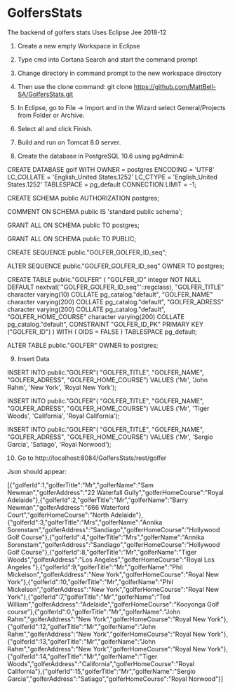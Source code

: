 # GolfersStats
The backend of golfers stats
Uses Eclipse Jee 2018-12

1) Create a new empty Workspace in Eclipse
2) Type cmd into Cortana Search and start the command prompt
3) Change directory in command prompt to the new workspace directory
4) Then use the clone command:   git clone https://github.com/MattBell-SA/GolfersStats.git
5) In Eclipse, go to File -> Import and in the Wizard select General/Projects from Folder or Archive.
6) Select all and click Finish.
7) Build and run on Tomcat 8.0 server.

8) Create the database in PostgreSQL 10.6 using pgAdmin4:

CREATE DATABASE golf
    WITH 
    OWNER = postgres
    ENCODING = 'UTF8'
    LC_COLLATE = 'English_United States.1252'
    LC_CTYPE = 'English_United States.1252'
    TABLESPACE = pg_default
    CONNECTION LIMIT = -1;


CREATE SCHEMA public
    AUTHORIZATION postgres;

COMMENT ON SCHEMA public
    IS 'standard public schema';

GRANT ALL ON SCHEMA public TO postgres;

GRANT ALL ON SCHEMA public TO PUBLIC;


CREATE SEQUENCE public."GOLFER_GOLFER_ID_seq";

ALTER SEQUENCE public."GOLFER_GOLFER_ID_seq"
    OWNER TO postgres;

CREATE TABLE public."GOLFER"
(
    "GOLFER_ID" integer NOT NULL DEFAULT nextval('"GOLFER_GOLFER_ID_seq"'::regclass),
    "GOLFER_TITLE" character varying(10) COLLATE pg_catalog."default",
    "GOLFER_NAME" character varying(200) COLLATE pg_catalog."default",
    "GOLFER_ADRESS" character varying(200) COLLATE pg_catalog."default",
    "GOLFER_HOME_COURSE" character varying(200) COLLATE pg_catalog."default",
    CONSTRAINT "GOLFER_ID_PK" PRIMARY KEY ("GOLFER_ID")
)
WITH (
    OIDS = FALSE
)
TABLESPACE pg_default;

ALTER TABLE public."GOLFER"
    OWNER to postgres;


9) Insert Data

INSERT INTO public."GOLFER"(
	"GOLFER_TITLE", "GOLFER_NAME", "GOLFER_ADRESS", "GOLFER_HOME_COURSE")
	VALUES ('Mr', 'John Rahm', 'New York', 'Royal New York');
  
INSERT INTO public."GOLFER"(
	"GOLFER_TITLE", "GOLFER_NAME", "GOLFER_ADRESS", "GOLFER_HOME_COURSE")
	VALUES ('Mr', 'Tiger Woods', 'California', 'Royal California');
  
INSERT INTO public."GOLFER"(
	"GOLFER_TITLE", "GOLFER_NAME", "GOLFER_ADRESS", "GOLFER_HOME_COURSE")
	VALUES ('Mr', 'Sergio Garcia', 'Satiago', 'Royal Norwood');


10) Go to http://localhost:8084/GolfersStats/rest/golfer

Json should appear:

[{"golferId":1,"golferTitle":"Mr","golferName":"Sam Newman","golferAddress":"22 Waterfall Gully","golferHomeCourse":"Royal Adelaide"},{"golferId":2,"golferTitle":"Mr","golferName":"Barry Newman","golferAddress":"666 Waterford Court","golferHomeCourse":"North Adelaide"},{"golferId":3,"golferTitle":"Mrs","golferName":"Annika Sorenstam","golferAddress":"Sandiago","golferHomeCourse":"Hollywood Golf Course"},{"golferId":4,"golferTitle":"Mrs","golferName":"Annika Sorenstam","golferAddress":"Sandiago","golferHomeCourse":"Hollywood Golf Course"},{"golferId":8,"golferTitle":"Mr","golferName":"Tiger Woods","golferAddress":"Los Angeles","golferHomeCourse":"Royal Los Angeles "},{"golferId":9,"golferTitle":"Mr","golferName":"Phil Mickelson","golferAddress":"New York","golferHomeCourse":"Royal New York"},{"golferId":10,"golferTitle":"Mr","golferName":"Phil Mickelson","golferAddress":"New York","golferHomeCourse":"Royal New York"},{"golferId":7,"golferTitle":"Mr","golferName":"Ted William","golferAddress":"Adelaide","golferHomeCourse":"Kooyonga Golf course"},{"golferId":0,"golferTitle":"Mr","golferName":"John Rahm","golferAddress":"New York","golferHomeCourse":"Royal New York"},{"golferId":12,"golferTitle":"Mr","golferName":"John Rahm","golferAddress":"New York","golferHomeCourse":"Royal New York"},{"golferId":13,"golferTitle":"Mr","golferName":"John Rahm","golferAddress":"New York","golferHomeCourse":"Royal New York"},{"golferId":14,"golferTitle":"Mr","golferName":"Tiger Woods","golferAddress":"California","golferHomeCourse":"Royal California"},{"golferId":15,"golferTitle":"Mr","golferName":"Sergio Garcia","golferAddress":"Satiago","golferHomeCourse":"Royal Norwood"}]
